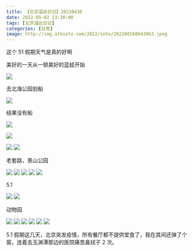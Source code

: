 ```yaml
---
title: 【北京溜达日记】20220430
date: 2022-05-02 23:38:00
tags: [北京溜达日记]
categories: [日常]
image: http://img.atksoto.com/2022/soto/202208160043063.jpeg
---
```


这个 51 假期天气是真的好啊

美好的一天从一顿美好的蓝蛙开始

![](./bj20220430/202208160035651.jpeg)

去北海公园划船

![](./bj20220430/202208160035605.jpeg)

结果没有船

![](./bj20220430/202208160042377.jpeg)

![](./bj20220430/202208160042110.jpeg)

![](./bj20220430/202208160045774.jpeg)
![](./bj20220430/202208160045248.jpeg)

老套路，景山公园

![](./bj20220430/202208160043059.jpeg)
![](./bj20220430/202208160043060.jpeg)
![](./bj20220430/202208160043061.jpeg)
![](./bj20220430/202208160043062.jpeg)
![](./bj20220430/202208160043063.jpeg)

5.1

![](./bj20220430/202208160043064.jpeg)
![](./bj20220430/202208160043065.jpeg)

动物园

![](./bj20220430/202208160043066.jpeg)
![](./bj20220430/202208160043067.jpeg)
![](./bj20220430/202208160043068.jpeg)
![](./bj20220430/202208160043069.jpeg)
![](./bj20220430/202208160043070.jpeg)
![](./bj20220430/202208160043071.jpeg)

5.1 假期这几天，北京突发疫情，所有餐厅都不提供堂食了，我在其间还弹了个窗，连着去玉渊潭那边的医院痛苦鼻拭子 2 次。
